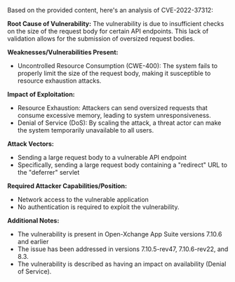 Based on the provided content, here's an analysis of CVE-2022-37312:

**Root Cause of Vulnerability:**
The vulnerability is due to insufficient checks on the size of the request body for certain API endpoints. This lack of validation allows for the submission of oversized request bodies.

**Weaknesses/Vulnerabilities Present:**
- Uncontrolled Resource Consumption (CWE-400): The system fails to properly limit the size of the request body, making it susceptible to resource exhaustion attacks.

**Impact of Exploitation:**
- Resource Exhaustion: Attackers can send oversized requests that consume excessive memory, leading to system unresponsiveness.
- Denial of Service (DoS): By scaling the attack, a threat actor can make the system temporarily unavailable to all users.

**Attack Vectors:**
- Sending a large request body to a vulnerable API endpoint
- Specifically, sending a large request body containing a "redirect" URL to the "deferrer" servlet

**Required Attacker Capabilities/Position:**
- Network access to the vulnerable application
- No authentication is required to exploit the vulnerability.

**Additional Notes:**
- The vulnerability is present in Open-Xchange App Suite versions 7.10.6 and earlier
- The issue has been addressed in versions 7.10.5-rev47, 7.10.6-rev22, and 8.3.
- The vulnerability is described as having an impact on availability (Denial of Service).